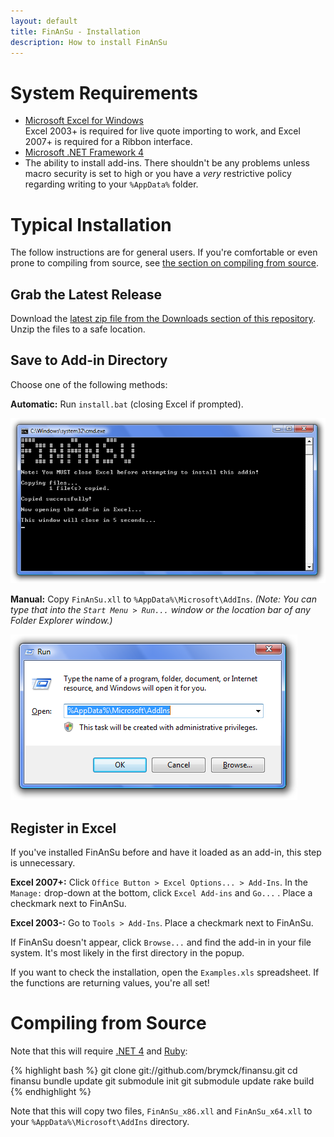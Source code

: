 ```yaml
---
layout: default
title: FinAnSu - Installation
description: How to install FinAnSu
---
```


<a name="requirements">System Requirements</a>
==============================================

  * [Microsoft Excel for Windows](http://office.microsoft.com/excel/)  
    Excel 2003+ is required for live quote importing to work, and Excel 2007+ is
    required for a Ribbon interface.
  * [Microsoft .NET Framework 4](http://www.microsoft.com/downloads/details.aspx?FamilyID=9cfb2d51-5ff4-4491-b0e5-b386f32c0992)
  * The ability to install add-ins. There shouldn't be any problems unless macro
    security is set to high or you have a _very_ restrictive policy regarding
    writing to your `%AppData%` folder.

Typical Installation
====================

The follow instructions are for general users. If you're comfortable or even prone
to compiling from source, see [the section on compiling from source](#compiling).

Grab the Latest Release
-----------------------

Download the [latest zip file from the Downloads section of this
repository](https://github.com/brymck/finansu/downloads). Unzip the files to a
safe location.

Save to Add-in Directory
------------------------

Choose one of the following methods:

**Automatic:** Run `install.bat` (closing Excel if prompted).

![Run install.bat](img/run_install_bat.png)

**Manual:** Copy `FinAnSu.xll` to `%AppData%\Microsoft\AddIns`. _(Note: You
can type that into the `Start Menu > Run...` window or the location bar of any
Folder Explorer window.)_

![Go to AppData](img/gotoappdata.png)

Register in Excel
-----------------

If you've installed FinAnSu before and have it loaded as an add-in, this step is
unnecessary.

**Excel 2007+:** Click `Office Button > Excel Options... > Add-Ins`. In the
`Manage:` drop-down at the bottom, click `Excel Add-ins` and `Go...` . Place a
checkmark next to FinAnSu.

**Excel 2003-:** Go to `Tools > Add-Ins`. Place a checkmark next to FinAnSu.

If FinAnSu doesn't appear, click `Browse...` and find the add-in in your file
system. It's most likely in the first directory in the popup.

If you want to check the installation, open the `Examples.xls` spreadsheet. If
the functions are returning values, you're all set!

<a name="compiling">Compiling from Source</a>
=============================================

Note that this will require [.NET 4](http://www.microsoft.com/net) and
[Ruby](http://www.ruby-lang.org/en/downloads/):

{% highlight bash %}
git clone git://github.com/brymck/finansu.git
cd finansu
bundle update
git submodule init
git submodule update
rake build
{% endhighlight %}

Note that this will copy two files, `FinAnSu_x86.xll` and `FinAnSu_x64.xll` to
your `%AppData%\Microsoft\AddIns` directory.
